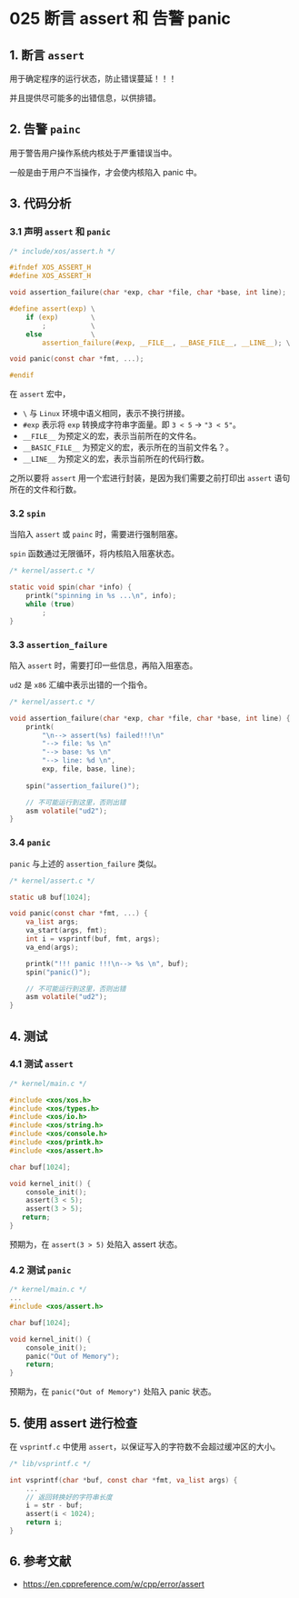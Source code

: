 # 025 断言 assert 和 告警 panic

## 1. 断言 `assert`

用于确定程序的运行状态，防止错误蔓延！！！

并且提供尽可能多的出错信息，以供排错。

## 2. 告警 `painc`

用于警告用户操作系统内核处于严重错误当中。

一般是由于用户不当操作，才会使内核陷入 panic 中。

## 3. 代码分析

### 3.1 声明 `assert` 和 `panic`

```c
/* include/xos/assert.h */

#ifndef XOS_ASSERT_H
#define XOS_ASSERT_H

void assertion_failure(char *exp, char *file, char *base, int line);

#define assert(exp) \
    if (exp)        \
        ;           \
    else            \
        assertion_failure(#exp, __FILE__, __BASE_FILE__, __LINE__); \

void panic(const char *fmt, ...);

#endif
```

在 `assert` 宏中，

- `\` 与 `Linux` 环境中语义相同，表示不换行拼接。
- `#exp` 表示将 `exp` 转换成字符串字面量。即 `3 < 5` -> `"3 < 5"`。
- `__FILE__` 为预定义的宏，表示当前所在的文件名。
- `__BASIC_FILE__` 为预定义的宏，表示所在的当前文件名？。
- `__LINE__` 为预定义的宏，表示当前所在的代码行数。

之所以要将 `assert` 用一个宏进行封装，是因为我们需要之前打印出 `assert` 语句所在的文件和行数。

### 3.2 `spin`

当陷入 `assert` 或 `painc` 时，需要进行强制阻塞。

`spin` 函数通过无限循环，将内核陷入阻塞状态。

```c
/* kernel/assert.c */

static void spin(char *info) {
    printk("spinning in %s ...\n", info);
    while (true)
        ;
}
```

### 3.3 `assertion_failure`

陷入 `assert` 时，需要打印一些信息，再陷入阻塞态。

`ud2` 是 `x86` 汇编中表示出错的一个指令。

```c
/* kernel/assert.c */

void assertion_failure(char *exp, char *file, char *base, int line) {
    printk(
        "\n--> assert(%s) failed!!!\n"
        "--> file: %s \n"
        "--> base: %s \n"
        "--> line: %d \n",
        exp, file, base, line);
    
    spin("assertion_failure()");

    // 不可能运行到这里，否则出错
    asm volatile("ud2");
}
```

### 3.4 `panic`

`panic` 与上述的 `assertion_failure` 类似。

```c
/* kernel/assert.c */

static u8 buf[1024];

void panic(const char *fmt, ...) {
    va_list args;
    va_start(args, fmt);
    int i = vsprintf(buf, fmt, args);
    va_end(args);

    printk("!!! panic !!!\n--> %s \n", buf);
    spin("panic()");

    // 不可能运行到这里，否则出错
    asm volatile("ud2");
}
```

## 4. 测试

### 4.1 测试 `assert`

```c
/* kernel/main.c */

#include <xos/xos.h>
#include <xos/types.h>
#include <xos/io.h>
#include <xos/string.h>
#include <xos/console.h>
#include <xos/printk.h>
#include <xos/assert.h>

char buf[1024];

void kernel_init() {
    console_init();
    assert(3 < 5);
    assert(3 > 5);
   return;
}
```

预期为，在 `assert(3 > 5)` 处陷入 assert 状态。

### 4.2 测试 `panic`

```c
/* kernel/main.c */
...
#include <xos/assert.h>

char buf[1024];

void kernel_init() {
    console_init();
    panic("Out of Memory");
    return;
}
```

预期为，在 `panic("Out of Memory")` 处陷入 panic 状态。

## 5. 使用 assert 进行检查

在 `vsprintf.c` 中使用 `assert`，以保证写入的字符数不会超过缓冲区的大小。

```c
/* lib/vsprintf.c */

int vsprintf(char *buf, const char *fmt, va_list args) {
    ...
    // 返回转换好的字符串长度
    i = str - buf;
    assert(i < 1024);
    return i;
}
```

## 6. 参考文献

- <https://en.cppreference.com/w/cpp/error/assert>